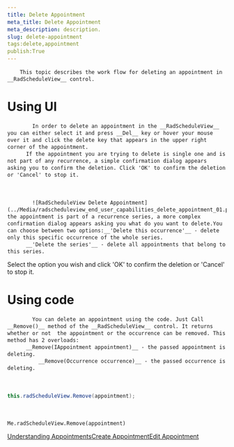 ```yaml
---
title: Delete Appointment
meta_title: Delete Appointment
meta_description: description.
slug: delete-appointment
tags:delete,appointment
publish:True
---
```




        This topic describes the work flow for deleting an appointment in __RadScheduleView__ control.
      

# Using UI
            In order to delete an appointment in the __RadScheduleView__ you can either select it and press __Del__ key or hover your mouse over it and click the delete key that appears in the upper right corner of the appointment.
          If the appointment you are trying to delete is single one and is not part of any recurrence, a simple confirmation dialog appears asking you to confirm the deletion. Click 'OK' to confirm the deletion or 'Cancel' to stop it.


               
            ![RadScheduleView Delete Appointment](../Media/radscheduleview_end_user_capabilities_delete_appointment_01.png)If the appointment is part of a recurrence series, a more complex confirmation dialog appears asking you what do you want to delete.You can choose between two options:__'Delete this occurrence'__ - delete only this specific occurrence of the whole series.
          __'Delete the series'__ - delete all appointments that belong to this series.
          

Select the option you wish and click 'OK' to confirm the deletion or 'Cancel' to stop it.



# Using code


            You can delete an appointment using the code. Just Call __Remove()__ method of the __RadScheduleView__ control. It returns whether or not  the appointment or the occurrence can be removed. This method has 2 overloads:
          __Remove(IAppointment appointment)__ - the passed appointment is deleting.
              __Remove(Occurrence occurrence)__ - the passed occurrence is deleting.
              

```C#


this.radScheduleView.Remove(appointment);

```



```XAML


Me.radScheduleView.Remove(appointment)

```

[Understanding Appointments](http://radscheduleview-getting-started-add-edit-delete-appointment.md)[Create Appointment](http://radscheduleview-end-user-capabilities-create-appointment.md)[Edit Appointment](http://radscheduleview-end-user-capabilities-edit-appointment.md)
